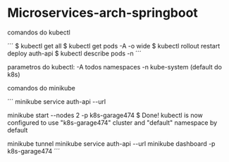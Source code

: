 # Microservices-arch-springboot



comandos do kubectl

´´´
$ kubectl get all
$ kubectl get pods -A -o wide
$ kubectl rollout restart deploy auth-api
$ kubectl describe pods -n <namespace> <pod-name>
´´´

parametros do kubectl:
-A todos namespaces
-n <namespace-name> kube-system (default do k8s)


comandos do minikube

´´´
minikube service auth-api --url

minikube start --nodes 2 -p k8s-garage474
$ Done! kubectl is now configured to use "k8s-garage474" cluster and "default" namespace by default

minikube tunnel
minikube service auth-api --url
minikube dashboard -p k8s-garage474
´´´